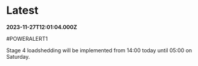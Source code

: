 # Latest

**2023-11-27T12:01:04.000Z**

\#POWERALERT1

Stage 4 loadshedding will be implemented from 14:00 today until 05:00 on Saturday.
